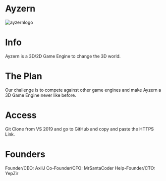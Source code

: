# Ayzern
![ayzernlogo](https://user-images.githubusercontent.com/62996161/116363616-60b1a800-a814-11eb-924c-f6a68606ee5b.png)
# Info
Ayzern is a 3D/2D Game Engine to change the 3D world.

# The Plan
Our challenge is to compete against other game engines and make Ayzern a 3D Game Engine never like before.

# Access
Git Clone from VS 2019 and go to GitHub and copy and paste the HTTPS Link.

# Founders
Founder/CEO: AxilJ
Co-Founder/CFO: MrSantaCoder
Help-Founder/CTO: YepZir
